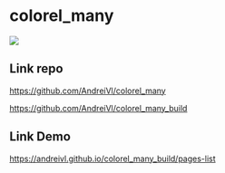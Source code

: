 # colorel_many

![](https://andreivl.github.io/colorel_many_build/images/preview-img-colorel-many.jpg)

## Link repo
https://github.com/AndreiVl/colorel_many

https://github.com/AndreiVl/colorel_many_build

## Link Demo
https://andreivl.github.io/colorel_many_build/pages-list